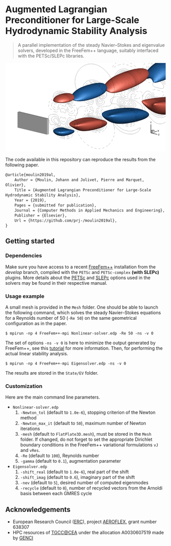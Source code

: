 # Augmented Lagrangian Preconditioner for Large-Scale Hydrodynamic Stability Analysis

> A parallel implementation of the steady Navier–Stokes and eigenvalue solvers, developed in the FreeFem++ language, suitably interfaced with the PETSc/SLEPc libraries.

![](header.png)

The code available in this repository can reproduce the results from the following paper.
```
@article{moulin2019al,
    Author = {Moulin, Johann and Jolivet, Pierre and Marquet, Olivier},
    Title = {Augmented Lagrangian Preconditioner for Large-Scale Hydrodynamic Stability Analysis},
    Year = {2019},
    Pages = {submitted for publication},
    Journal = {Computer Methods in Applied Mechanics and Engineering},
    Publisher = {Elsevier},
    Url = {https://github.com/prj-/moulin2019al},
}
```

## Getting started
### Dependencies
Make sure you have access to a recent [FreeFem++](https://freefem.org/) installation from the _develop_ branch, compiled with the `PETSc` and `PETSc-complex` **(with SLEPc)** plugins. More details about the [PETSc](https://www.mcs.anl.gov/petsc/petsc-current/docs/manual.pdf) and [SLEPc](http://slepc.upv.es/documentation/slepc.pdf) options used in the solvers may be found in their respective manual.
### Usage example
A small mesh is provided in the `Mesh` folder. One should be able to launch the following command, which solves the steady Navier–Stokes equations for a Reynolds number of 50 (`-Re 50`) on the same geometrical configuration as in the paper.
```
$ mpirun -np 4 FreeFem++-mpi Nonlinear-solver.edp -Re 50 -ns -v 0
```
The set of options `-ns -v 0` is here to minimize the output generated by FreeFem++, see this [tutorial](http://jolivet.perso.enseeiht.fr/FreeFem-tutorial/index.html#pf1c) for more information. Then, for performing the actual linear stability analysis.
```
$ mpirun -np 4 FreeFem++-mpi Eigensolver.edp -ns -v 0
```
The results are stored in the `State/EV` folder.
### Customization
Here are the main command line parameters.

* `Nonlinear-solver.edp`
    1. `-Newton_tol` (default to `1.0e-6`), stopping criterion of the Newton method
    2. `-Newton_max_it` (default to `50`), maximum number of Newton iterations
    3. `-mesh` (default to `FlatPlate3D.mesh`), must be stored in the `Mesh` folder. If changed, do not forget to set the appropriate Dirichlet boundary conditions in the FreeFem++ variational formulations `vJ` and `vRes`.
    4. `-Re` (default to `100`), Reynolds number
    5. `-gamma` (default to `0.1`), augmentation parameter
* `Eigensolver.edp`
    1. `-shift_real` (default to `1.0e-6`), real part of the shift
    2. `-shift_imag` (default to `0.6`), imaginary part of the shift
    3. `-nev` (default to `5`), desired number of computed eigenmodes
    4. `-recycle` (default to `0`), number of recycled vectors from the Arnoldi basis between each GMRES cycle

## Acknowledgements
* European Research Council ([ERC](https://erc.europa.eu/)), project [AEROFLEX](https://w3.onera.fr/erc-aeroflex/home), grant number 638307
* HPC resources of [TGCC@CEA](http://www-hpc.cea.fr/index-en.htm) under the allocation A0030607519 made by [GENCI](http://www.genci.fr/en)
